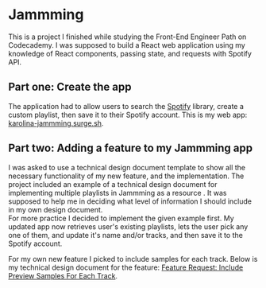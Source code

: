 # Jammming

This is a project I finished while studying the Front-End Engineer Path on Codecademy. I was supposed to build a React web application using my knowledge of React components, passing state, and requests with Spotify API. 

## Part one: Create the app
The application had to allow users to search the [Spotify](https://spotify.com/) library, create a custom playlist, then save it to their Spotify account. This is my web app: [karolina-jammming.surge.sh](http://karolina-jammming.surge.sh).

## Part two: Adding a feature to my Jammming app

I was asked to use a technical design document template to show all the necessary functionality of my new feature, and the implementation. 
The project included an example of a technical design document for implementing multiple playlists in Jammming as a resource . It was supposed to help me in deciding what level of information I should include in my own design document.<br>
For more practice I decided to implement the given example first. My updated app now retrieves user's existing playlists, lets the user pick any one of them, and update it's name and/or tracks, and then save it to the Spotify account. 

For my own new feature I picked to include samples for each track. Below is my technical design document for the feature: [Feature Request: Include Preview Samples For Each Track](https://docs.google.com/document/d/e/2PACX-1vSjNwsCy7w9BYI3EEsBB9AI6fpCwORDiSquUw8IrpDz7PzhO_GurEsd5MnQlYDJ6e9Nd1W0-JrKLzTX/pub).


